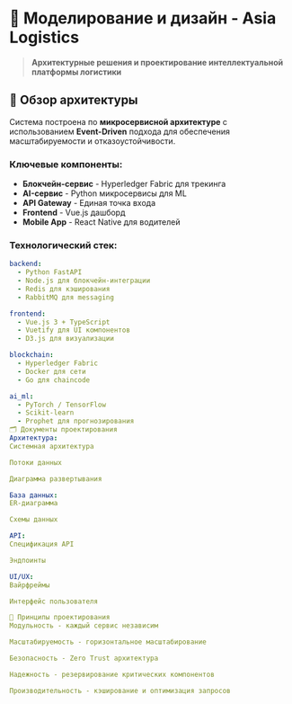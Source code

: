 # 🎨 Моделирование и дизайн - Asia Logistics

> **Архитектурные решения и проектирование интеллектуальной платформы логистики**

## 📐 Обзор архитектуры

Система построена по **микросервисной архитектуре** с использованием **Event-Driven** подхода для обеспечения масштабируемости и отказоустойчивости.

### Ключевые компоненты:
- **Блокчейн-сервис** - Hyperledger Fabric для трекинга
- **AI-сервис** - Python микросервисы для ML
- **API Gateway** - Единая точка входа
- **Frontend** - Vue.js дашборд
- **Mobile App** - React Native для водителей

### Технологический стек:
```yaml
backend:
  - Python FastAPI
  - Node.js для блокчейн-интеграции
  - Redis для кэширования
  - RabbitMQ для messaging

frontend:
  - Vue.js 3 + TypeScript
  - Vuetify для UI компонентов
  - D3.js для визуализации

blockchain:
  - Hyperledger Fabric
  - Docker для сети
  - Go для chaincode

ai_ml:
  - PyTorch / TensorFlow
  - Scikit-learn
  - Prophet для прогнозирования
🗂️ Документы проектирования
Архитектура:
Системная архитектура

Потоки данных

Диаграмма развертывания

База данных:
ER-диаграмма

Схемы данных

API:
Спецификация API

Эндпоинты

UI/UX:
Вайрфреймы

Интерфейс пользователя

🎯 Принципы проектирования
Модульность - каждый сервис независим

Масштабируемость - горизонтальное масштабирование

Безопасность - Zero Trust архитектура

Надежность - резервирование критических компонентов

Производительность - кэширование и оптимизация запросов

